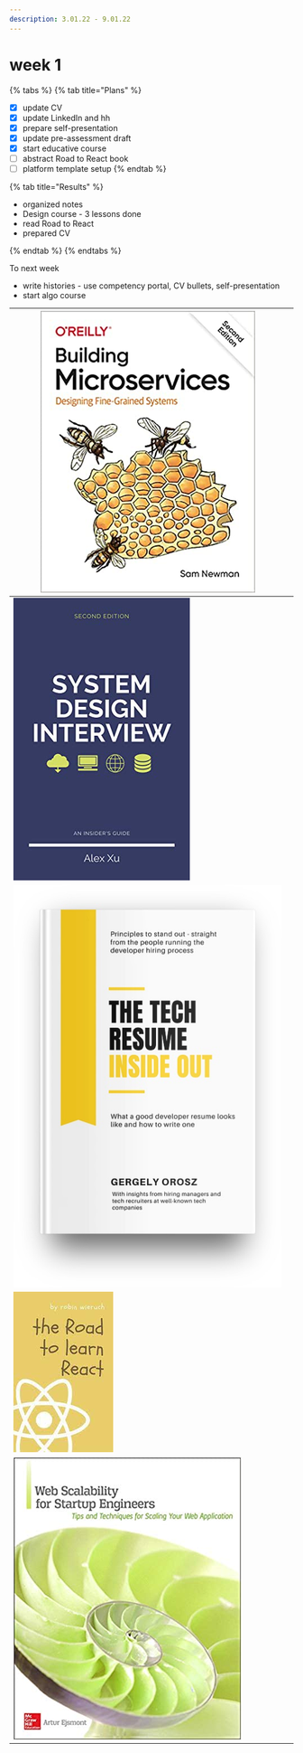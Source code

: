 ```yaml
---
description: 3.01.22 - 9.01.22
---
```


# week 1

{% tabs %}
{% tab title="Plans" %}


* [x] update CV
* [x] update LinkedIn and hh
* [x] prepare self-presentation
* [x] update pre-assessment draft
* [x] start educative course
* [ ] abstract Road to React book
* [ ] platform template setup
{% endtab %}

{% tab title="Results" %}
* organized notes
* Design course - 3 lessons done
* read Road to React
* prepared CV


{% endtab %}
{% endtabs %}



To next week

* write histories - use competency portal, CV bullets, self-presentation
* start algo course





| ![](<../.gitbook/assets/image (8) (1).png>)     | <p><br></p> |
| ----------------------------------------------- | ----------- |
| ![](<../.gitbook/assets/image (9) (1) (1).png>) | <p><br></p> |
| ![](<../.gitbook/assets/image (13) (1).png>)    |             |
| ![](<../.gitbook/assets/image (14).png>)        |             |
| ![](<../.gitbook/assets/image (15).png>)        |             |

